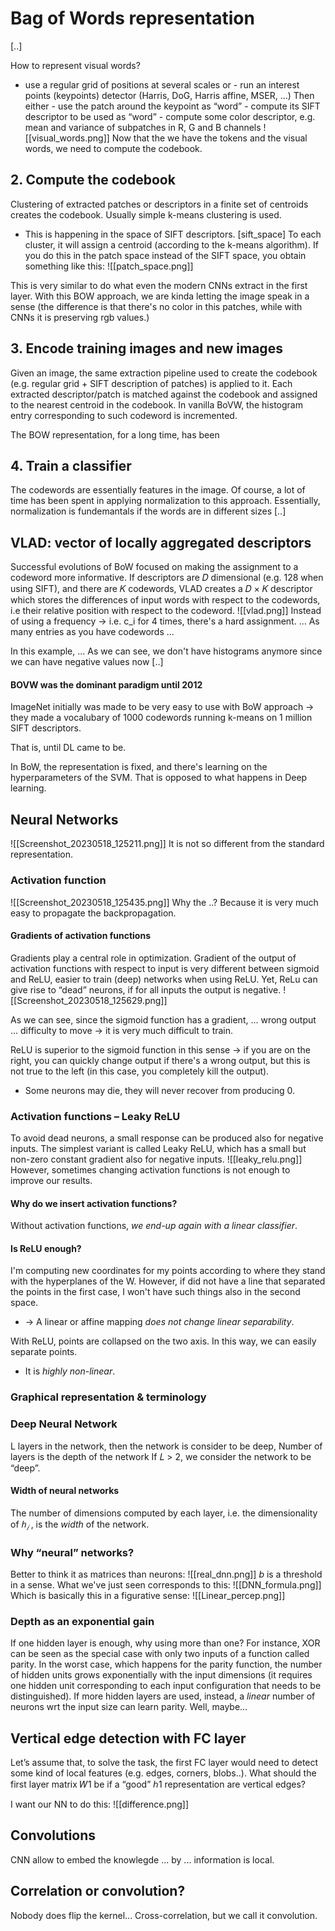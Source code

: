 # Bag of Words representation

[..]

How to represent visual words?
- use a regular grid of positions at several scales or - run an interest points (keypoints) detector (Harris, DoG, Harris affine, MSER, …) Then either - use the patch around the keypoint as “word” - compute its SIFT descriptor to be used as “word” - compute some color descriptor, e.g. mean and variance of subpatches in R, G and B channels
![[visual_words.png]]
Now that the we have the tokens and the visual words, we need to compute the codebook.  

## 2. Compute the codebook
Clustering of extracted patches or descriptors in a finite set of centroids creates the codebook. Usually simple k-means clustering is used.
- This is happening in the space of SIFT descriptors. 
[sift_space]
To each cluster, it will assign a centroid (according to the k-means algorithm). 
If you do this in the patch space instead of the SIFT space, you obtain something like this:
![[patch_space.png]]

This is very similar to do what even the modern CNNs extract in the first layer. With this BOW approach, we are kinda letting the image speak in a sense (the difference is that there's no color in this patches, while with CNNs it is preserving rgb values.)

## 3. Encode training images and new images
Given an image, the same extraction pipeline used to create the codebook (e.g. regular grid + SIFT description of patches) is applied to it. Each extracted descriptor/patch is matched against the codebook and assigned to the nearest centroid in the codebook. In vanilla BoVW, the histogram entry corresponding to such codeword is incremented.

The BOW representation, for a long time, has been 


## 4. Train a classifier

The codewords are essentially features in the image. 
Of course, a lot of time has been spent in applying normalization to this approach. Essentially, normalization is fundemantals if the words are in different sizes
[..]


## VLAD: vector of locally aggregated descriptors
Successful evolutions of BoW focused on making the assignment to a codeword more informative. If descriptors are 𝐷 dimensional (e.g. 128 when using SIFT), and there are 𝐾 codewords, VLAD creates a 𝐷 × 𝐾 descriptor which stores the differences of input words with respect to the codewords, i.e their relative position with respect to the codeword.
![[vlad.png]]
Instead of using a frequency -> i.e. c_i for 4 times, there's a hard assignment. 
... As many entries as you have codewords ...

In this example, ...
As we can see, we don't have histograms anymore since we can have negative values now 
[..]

#### BOVW was the dominant paradigm until 2012
ImageNet initially was made to be very easy to use with BoW approach -> they made a vocalubary of 1000 codewords running k-means on 1 million SIFT descriptors. 

That is, until DL came to be. 

In BoW, the representation is fixed, and there's learning on the hyperparameters of the SVM. 
That is opposed to what happens in Deep learning. 


## Neural Networks
![[Screenshot_20230518_125211.png]]
It is not so different from the standard representation. 

### Activation function
![[Screenshot_20230518_125435.png]]
Why the ..? Because it is very much easy to propagate the backpropagation. 

#### Gradients of activation functions
Gradients play a central role in optimization. Gradient of the output of activation functions with respect to input is very different between sigmoid and ReLU, easier to train (deep) networks when using ReLU. Yet, ReLu can give rise to “dead” neurons, if for all inputs the output is negative.
![[Screenshot_20230518_125629.png]]

As we can see, since the sigmoid function has a gradient, ... wrong output ... difficulty to move -> it is very much difficult to train. 

ReLU is superior to the sigmoid function in this sense -> if you are on the right, you can quickly change output if there's a wrong output, but this is not true to the left (in this case, you completely kill the output). 
- Some neurons may die, they will never recover from producing 0. 

### Activation functions – Leaky ReLU
To avoid dead neurons, a small response can be produced also for negative inputs. The simplest variant is called Leaky ReLU, which has a small but non-zero constant gradient also for negative inputs.
![[leaky_relu.png]]
However, sometimes changing activation functions is not enough to improve our results. 


#### Why do we insert activation functions?

Without activation functions, _we end-up again with a linear classifier_.

#### Is ReLU enough?
I'm computing new coordinates for my points according to where they stand with the hyperplanes of the W. 
However, if did not have a line that separated the points in the first case, I won't have such things also in the second space. 
- -> A linear or affine mapping _does not change linear separability_.

With ReLU, points are collapsed on the two axis.
In this way, we can easily separate points. 
- It is _highly non-linear_.

### Graphical representation & terminology

### Deep Neural Network
L layers in the network, then the network is consider to be deep, 
Number of layers is the depth of the network If 𝐿 > 2, we consider the network to be “deep”. 

#### Width of neural networks
The number of dimensions computed by each layer, i.e. the dimensionality of $ℎ_𝑖$ , is the _width_ of the network. 

### Why “neural” networks?
Better to think it as matrices than neurons:
![[real_dnn.png]]
$b$ is a threshold in a sense.
What we've just seen corresponds to this:
![[DNN_formula.png]]
Which is basically this in a figurative sense:
![[Linear_percep.png]]


### Depth as an exponential gain
If one hidden layer is enough, why using more than one? For instance, XOR can be seen as the special case with only two inputs of a function called parity. In the worst case, which happens for the parity function, the number of hidden units grows exponentially with the input dimensions (it requires one hidden unit corresponding to each input configuration that needs to be distinguished). If more hidden layers are used, instead, a _linear_ number of neurons wrt the input size can learn parity. Well, maybe…


## Vertical edge detection with FC layer
Let’s assume that, to solve the task, the first FC layer would need to detect some kind of local features (e.g. edges, corners, blobs..). What should the first layer matrix 𝑊1 be if a “good” ℎ1 representation are vertical edges?

I want our NN to do this:
![[difference.png]]

## Convolutions
CNN allow to embed the knowlegde ... by ... information is local. 


## Correlation or convolution?
Nobody does flip the kernel...
Cross-correlation, but we call it convolution. 

